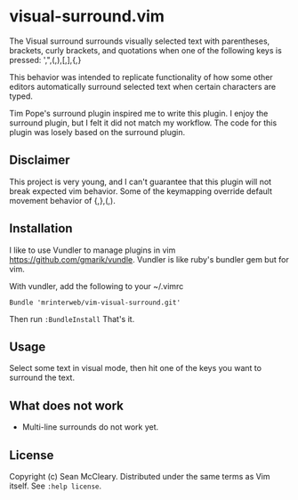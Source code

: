 visual-surround.vim
============

The Visual surround surrounds visually selected text with parentheses, 
brackets, curly brackets, and quotations when one of the following keys is pressed:
',",(,),[,],{,}

This behavior was intended to replicate functionality of how some other editors
automatically surround selected text when certain characters are typed.

Tim Pope's surround plugin inspired me to write this plugin. I enjoy the surround
plugin, but I felt it did not match my workflow. The code for this plugin was 
losely based on the surround plugin.

Disclaimer
----------

This project is very young, and I can't guarantee that this plugin will not break
expected vim behavior. Some of the keymapping override default movement behavior of {,},(,).

Installation
------------

I like to use Vundler to manage plugins in vim https://github.com/gmarik/vundle.
Vundler is like ruby's bundler gem but for vim.

With vundler, add the following to your ~/.vimrc

    Bundle 'mrinterweb/vim-visual-surround.git'

Then run `:BundleInstall`
That's it.

Usage
------

Select some text in visual mode, then hit one of the keys you want to surround the text.

What does not work
------------------

* Multi-line surrounds do not work yet.

License
-------

Copyright (c) Sean McCleary.  Distributed under the same terms as Vim itself.
See `:help license`.
